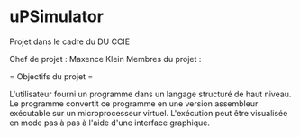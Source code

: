 # uPSimulator

Projet dans le cadre du DU CCIE

Chef de projet : Maxence Klein
Membres du projet :

= Objectifs du projet =

L'utilisateur fourni un programme dans un langage structuré de haut niveau.
Le programme convertit ce programme en une version assembleur exécutable sur un microprocesseur virtuel.
L'exécution peut être visualisée en mode pas à pas à l'aide d'une interface graphique.
